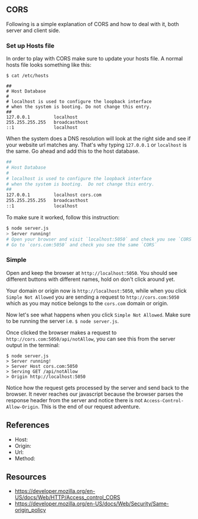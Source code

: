 ## CORS

Following is a simple explanation of CORS and how to deal with it, both server
and client side.

### Set up Hosts file

In order to play with CORS make sure to update your hosts file. A normal hosts
file looks something like this:

```
$ cat /etc/hosts

##
# Host Database
#
# localhost is used to configure the loopback interface
# when the system is booting. Do not change this entry.
##
127.0.0.1         localhost
255.255.255.255   broadcasthost
::1               localhost
```

When the system does a DNS resolution will look at the right side and see if
your website url matches any. That's why typing `127.0.0.1` or `localhost` is
the same.
Go ahead and add this to the host database.

```bash
##
# Host Database
#
# localhost is used to configure the loopback interface
# when the system is booting.  Do not change this entry.
##
127.0.0.1         localhost cors.com
255.255.255.255   broadcasthost
::1               localhost
```

To make sure it worked, follow this instruction:

```bash
$ node server.js
> Server running!
# Open your browser and visit `localhost:5050` and check you see `CORS`
# Go to `cors.com:5050` and check you see the same `CORS`
```

### Simple

Open and keep the browser at `http://localhost:5050`. You should see different
buttons with different names, hold on don't click around yet.

Your domain or origin now is `http://localhost:5050`, while when you click
`Simple Not Allowed` you are sending a request to `http://cors.com:5050` which
as you may notice belongs to the `cors.com` domain or origin.

Now let's see what happens when you click `Simple Not Allowed`. Make sure to be
running the server i.e. `$ node server.js`.

Once clicked the browser makes a request to `http://cors.com:5050/api/notAllow`,
you can see this from the server output in the terminal:

```
$ node server.js
> Server running!
> Server Host cors.com:5050
> Serving GET /api/notAllow
> Origin http://localhost:5050
```

Notice how the request gets processed by the server and send back to the browser.
It never reaches our javascript because the browser parses the response header
from the server and notice there is not `Access-Control-Allow-Origin`. This is
the end of our request adventure.

## References

- Host:
- Origin:
- Url:
- Method:

## Resources
- https://developer.mozilla.org/en-US/docs/Web/HTTP/Access_control_CORS
- https://developer.mozilla.org/en-US/docs/Web/Security/Same-origin_policy
